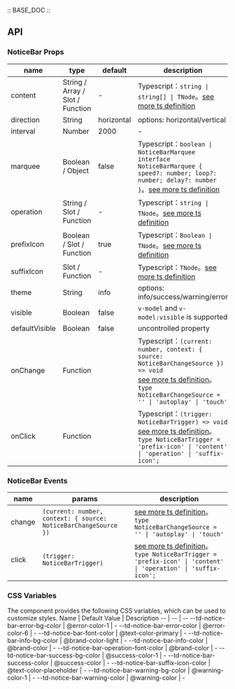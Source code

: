 :: BASE_DOC ::

## API

### NoticeBar Props

name | type | default | description | required
-- | -- | -- | -- | --
content | String / Array / Slot / Function | - | Typescript：`string \| string[] \| TNode`。[see more ts definition](https://github.com/Tencent/tdesign-mobile-vue/blob/develop/src/common.ts) | N
direction | String | horizontal | options: horizontal/vertical | N
interval | Number | 2000 | \- | N
marquee | Boolean / Object | false | Typescript：`boolean \| NoticeBarMarquee` `interface NoticeBarMarquee { speed?: number; loop?: number; delay?: number }`。[see more ts definition](https://github.com/Tencent/tdesign-mobile-vue/tree/develop/src/notice-bar/type.ts) | N
operation | String / Slot / Function | - | Typescript：`string \| TNode`。[see more ts definition](https://github.com/Tencent/tdesign-mobile-vue/blob/develop/src/common.ts) | N
prefixIcon | Boolean / Slot / Function | true | Typescript：`Boolean \| TNode`。[see more ts definition](https://github.com/Tencent/tdesign-mobile-vue/blob/develop/src/common.ts) | N
suffixIcon | Slot / Function | - | Typescript：`TNode`。[see more ts definition](https://github.com/Tencent/tdesign-mobile-vue/blob/develop/src/common.ts) | N
theme | String | info | options: info/success/warning/error | N
visible | Boolean | false | `v-model` and `v-model:visible` is supported | N
defaultVisible | Boolean | false | uncontrolled property | N
onChange | Function |  | Typescript：`(current: number, context: { source: NoticeBarChangeSource }) => void`<br/>[see more ts definition](https://github.com/Tencent/tdesign-mobile-vue/tree/develop/src/notice-bar/type.ts)。<br/>`type NoticeBarChangeSource = '' \| 'autoplay' \| 'touch'`<br/> | N
onClick | Function |  | Typescript：`(trigger: NoticeBarTrigger) => void`<br/>[see more ts definition](https://github.com/Tencent/tdesign-mobile-vue/tree/develop/src/notice-bar/type.ts)。<br/>`type NoticeBarTrigger = 'prefix-icon' \| 'content' \| 'operation' \| 'suffix-icon';`<br/> | N

### NoticeBar Events

name | params | description
-- | -- | --
change | `(current: number, context: { source: NoticeBarChangeSource })` | [see more ts definition](https://github.com/Tencent/tdesign-mobile-vue/tree/develop/src/notice-bar/type.ts)。<br/>`type NoticeBarChangeSource = '' \| 'autoplay' \| 'touch'`<br/>
click | `(trigger: NoticeBarTrigger)` | [see more ts definition](https://github.com/Tencent/tdesign-mobile-vue/tree/develop/src/notice-bar/type.ts)。<br/>`type NoticeBarTrigger = 'prefix-icon' \| 'content' \| 'operation' \| 'suffix-icon';`<br/>

### CSS Variables

The component provides the following CSS variables, which can be used to customize styles.
Name | Default Value | Description 
-- | -- | --
--td-notice-bar-error-bg-color | @error-color-1 | - 
--td-notice-bar-error-color | @error-color-6 | - 
--td-notice-bar-font-color | @text-color-primary | - 
--td-notice-bar-info-bg-color | @brand-color-light | - 
--td-notice-bar-info-color | @brand-color | - 
--td-notice-bar-operation-font-color | @brand-color | - 
--td-notice-bar-success-bg-color | @success-color-1 | - 
--td-notice-bar-success-color | @success-color | - 
--td-notice-bar-suffix-icon-color | @text-color-placeholder | - 
--td-notice-bar-warning-bg-color | @warning-color-1 | - 
--td-notice-bar-warning-color | @warning-color | - 
